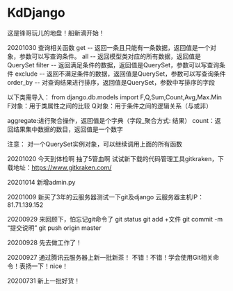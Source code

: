 # KdDjango
这是锋哥玩儿的地盘！船新滴开始！

20201030
查询相关函数
get --  返回一条且只能有一条数据，返回值是一个对象，参数可以写查询条件。
all -- 返回模型类对应的所有数据，返回值是QuerySet
filter -- 返回满足条件的数据，返回值是QuerySet，参数可以写查询条件
exclude -- 返回不满足条件的数据，返回值是QuerySet，参数可以写查询条件
order_by -- 对查询结果进行排序，返回值是QuerySet，参数中写排序的字段

以下类需导入：  from django.db.models import F,Q,Sum,Count,Avg,Max.Min
F对象：用于类属性之间的比较
Q对象：用于条件之间的逻辑关系（与或非）

aggregate:进行聚合操作，返回值是个字典（字段_聚合方式: 结果）
count：返回结果集中数据的数目，返回值是一个数字

注意：
    对一个QuerySet实例对象，可以继续调用上面的所有函数

20201020
今天到体检啊  抽了5管血啊
试试新下载的代码管理工具gitkraken，下载地址：https://www.gitkraken.com/

20201014
新增admin.py

20201009
新买了3年的云服务器测试一下git及django
云服务器主机IP：81.71.139.152 

20200929
来回顾下，怕忘记git命令了
 git status
 git add +文件
 git commit -m “提交说明”
 git push origin master   

20200928
先去做工作了！

20200927 
通过腾讯云服务器上新一批新茶！
不错！不错！学会使用Git相关命令！表扬一下！nice！

20200731
新上一批好货！

